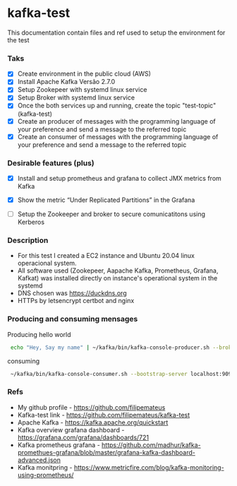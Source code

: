 # kafka-test
This documentation contain files and ref used to setup the environment for the test

### Taks

- [x] Create environment in the public cloud (AWS)
- [x] Install Apache Kafka Versão 2.7.0
- [x] Setup Zookepeer with systemd linux service 
- [x] Setup Broker with systemd linux service
- [x] Once the both services up and running, create the topic "test-topic" (kafka-test)
- [x] Create an producer of messages with the programming language of your preference and send a message to the referred topic
- [x] Create an consumer of messages with the programming language of your preference and send a message to the referred topic

### Desirable features (plus)

- [x] Install and setup prometheus and grafana to collect JMX metrics from Kafka
- [x] Show the metric “Under Replicated Partitions” in the Grafana
- [ ] Setup the Zookeeper and broker to secure comunicatitons using Kerberos


### Description 

* For this test I created a EC2 instance and Ubuntu 20.04 linux operacional system.
* All software used (Zookepeer, Aapache Kafka, Prometheus, Grafana, Kafkat) was installed directly on instance's operational system in the systemd
* DNS chosen was https://duckdns.org
* HTTPs by letsencrypt certbot and nginx

### Producing and consuming mensages

Producing hello world
```bash
 echo "Hey, Say my name" | ~/kafka/bin/kafka-console-producer.sh --broker-list localhost:9092 --topic KafkaTest > /dev/null && echo "Hey, Say my name" | ~/kafka/bin/kafka-console-producer.sh --broker-list localhost:9092 --topic KafkaTest > /dev/null
```
consuming
```bash
 ~/kafka/bin/kafka-console-consumer.sh --bootstrap-server localhost:9092 --topic KafkaTest --from-beginning
```


### Refs

- My github profile - https://github.com/filipemateus
- Kafka-test link - https://github.com/filipemateus/kafka-test
- Apache Kafka - https://kafka.apache.org/quickstart
- Kafka overview grafana dashboard - https://grafana.com/grafana/dashboards/721
- Kafka prometheus grafana - https://github.com/madhur/kafka-promethues-grafana/blob/master/grafana-kafka-dashboard-advanced.json
- Kafka monitpring - https://www.metricfire.com/blog/kafka-monitoring-using-prometheus/
